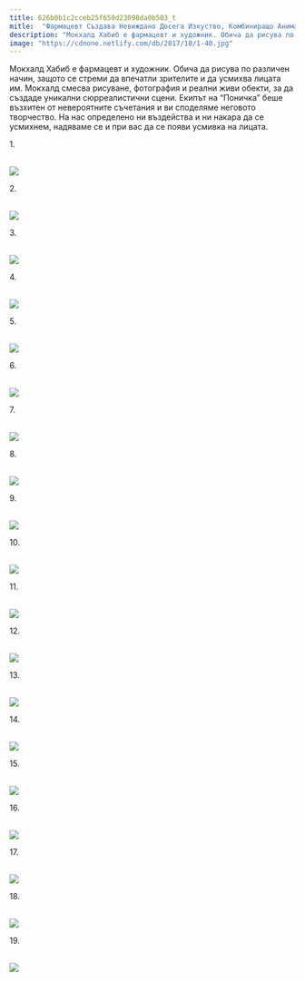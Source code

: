 ```yaml
---
title: 626b0b1c2cceb25f650d23098da0b503_t
mitle:  "Фармацевт Създава Невиждано Досега Изкуство, Комбиниращо Анимация и Реалния Живот!"
description: "Мокхалд Хабиб е фармацевт и художник. Обича да рисува по различен начин, защото се стреми да впечатли зрителите и да усмихва лицата им. Мокхалд смесва рисуване, фото"
image: "https://cdnone.netlify.com/db/2017/10/1-40.jpg"
---
```


 <p>Мокхалд Хабиб е фармацевт и художник. Обича да рисува по различен начин, защото се стреми да впечатли зрителите и да усмихва лицата им. Мокхалд смесва рисуване, фотография и реални живи обекти, за да създаде уникални сюрреалистични сцени. Екипът на “Поничка” беше възхитен от невероятните съчетания и ви споделяме неговото творчество. На нас определено ни въздейства и ни накара да се усмихнем, надяваме се и при вас да се появи усмивка на лицата.</p>      <p>1.</p> <p> <br/><img src="https://cdnone.netlify.com/db/2017/10/1-40.jpg"/><br/></p> <p>2.</p>      <p> <br/><img src="https://cdnone.netlify.com/db/2017/10/2-38.jpg"/><br/></p> <p>3.</p> <p> <br/><img src="https://cdnone.netlify.com/db/2017/10/3-40.jpg"/><br/></p> <p>4.</p>      <p> <br/><img src="https://cdnone.netlify.com/db/2017/10/4-40.jpg"/><br/></p> <p>5.</p> <p> <br/><img src="https://cdnone.netlify.com/db/2017/10/5-35.jpg"/><br/></p> <p>6.</p> <p> <br/><img src="https://cdnone.netlify.com/db/2017/10/6-37.jpg"/><br/></p> <p>7.</p>      <p> <br/><img src="https://cdnone.netlify.com/db/2017/10/7-36.jpg"/><br/></p> <p>8.</p> <p> <br/><img src="https://cdnone.netlify.com/db/2017/10/8-38.jpg"/><br/></p> <p>9.</p>      <p> <br/><img src="https://cdnone.netlify.com/db/2017/10/9-34.jpg"/><br/></p> <p>10.</p> <p> <br/><img src="https://cdnone.netlify.com/db/2017/10/10-36.jpg"/><br/></p> <p>11.</p> <p> <br/><img src="https://cdnone.netlify.com/db/2017/10/11-29.jpg"/><br/></p> <p>12.</p> <p> <br/><img src="https://cdnone.netlify.com/db/2017/10/12-29.jpg"/><br/></p> <p>13.</p> <p> <br/><img src="https://cdnone.netlify.com/db/2017/10/13-27.jpg"/><br/></p> <p>14.</p> <p> <br/><img src="https://cdnone.netlify.com/db/2017/10/14-36.jpg"/><br/></p> <p>15.</p> <p> <br/><img src="https://cdnone.netlify.com/db/2017/10/15-25.jpg"/><br/></p> <p>16.</p> <p> <br/><img src="https://cdnone.netlify.com/db/2017/10/16-25.jpg"/><br/></p> <p>17.</p> <p> <br/><img src="https://cdnone.netlify.com/db/2017/10/17-22.jpg"/><br/></p> <p>18.</p> <p> <br/><img src="https://cdnone.netlify.com/db/2017/10/18-15.jpg"/><br/></p> <p>19.</p> <p> <br/><img src="https://cdnone.netlify.com/db/2017/10/19-14.jpg"/><br/></p>       